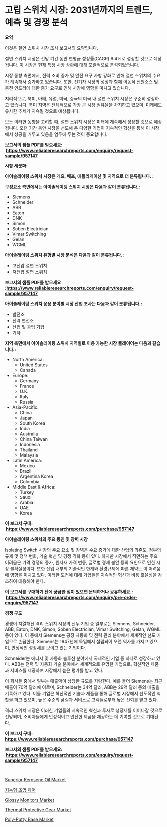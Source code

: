 <p><h1>고립 스위치 시장: 2031년까지의 트렌드, 예측 및 경쟁 분석</h1></p><p><strong>요약</strong></p>
<p><p>이것은 절연 스위치 시장 조사 보고서의 요약입니다.</p><p>절연 스위치 시장은 전망 기간 동안 연평균 성장률(CAGR) 9.4%로 성장할 것으로 예상됩니다. 이 시장은 현재 특정 시장 상황에 대해 포괄적으로 분석되었습니다.</p><p>시장 동향 측면에서, 전력 소비 증가 및 안전 요구 사항 강화로 인해 절연 스위치의 수요가 계속해서 증가하고 있습니다. 또한, 전기차 시장의 성장과 함께 이동식 전원소스 및 충전 인프라에 대한 증가 요구로 인해 시장에 영향을 미치고 있습니다.</p><p>지리적으로, 북미, 아태, 유럽, 미국, 중국의 미국 내 절연 스위치 시장은 꾸준히 성장하고 있습니다. 북미 지역은 전체적으로 가장 큰 시장 점유율을 차지하고 있으며, 미래에도 유사한 추세가 지속될 것으로 예상됩니다.</p><p>모든 이러한 동향을 고려할 때, 절연 스위치 시장은 미래에 계속해서 성장할 것으로 예상됩니다. 오랜 기간 동안 시장을 선도해 온 다양한 기업이 지속적인 혁신을 통해 이 시장에서 성공을 거두고 있음을 염두에 두는 것이 중요합니다.</p></p>
<p><strong>보고서의 샘플 PDF를 받으세요: &nbsp;<a href="https://www.reliableresearchreports.com/enquiry/request-sample/957147">https://www.reliableresearchreports.com/enquiry/request-sample/957147</a></strong></p>
<p><strong>시장 세분화:</strong></p>
<p><strong> 아이솔레이팅 스위치 시장은 개요, 배포, 애플리케이션 및 지역으로 더 분류됩니다. :</strong></p>
<p><strong>구성요소 측면에서는 아이솔레이팅 스위치 시장은 다음과 같이 분류됩니다.:</strong></p>
<p><ul><li>Siemens</li><li>Schneider</li><li>ABB</li><li>Eaton</li><li>DNK</li><li>Simon</li><li>Soben Electrician</li><li>Vimar Switching</li><li>Gelan</li><li>WGML</li></ul></p>
<p><strong> 아이솔레이팅 스위치 유형별 시장 분석은 다음과 같이 분류됩니다.:</strong></p>
<p><ul><li>고전압 절연 스위치</li><li>저전압 절연 스위치</li></ul></p>
<p><strong>보고서의 샘플 PDF를 받으세요 :<a href="https://www.reliableresearchreports.com/enquiry/request-sample/957147">https://www.reliableresearchreports.com/enquiry/request-sample/957147</a></strong></p>
<p><strong> 아이솔레이팅 스위치 응용 분야별 시장 산업 조사는 다음과 같이 분류됩니다.:</strong></p>
<p><ul><li>발전소</li><li>전력 변전소</li><li>산업 및 광업 기업</li><li>기타</li></ul></p>
<p><strong>지역 측면에서 아이솔레이팅 스위치 지역별로 이용 가능한 시장 플레이어는 다음과 같습니다.:</strong></p>
<p><ul>
    <li>
        North America:
        <ul>
            <li>United States</li>
            <li>Canada</li>
        </ul>
    </li>
    <li>
        Europe:
        <ul>
            <li>Germany</li>
            <li>France</li>
            <li>U.K.</li>
            <li>Italy</li>
            <li>Russia</li>
        </ul>
    </li>
    <li>
        Asia-Pacific:
        <ul>
            <li>China</li>
            <li>Japan</li>
            <li>South Korea</li>
            <li>India</li>
            <li>Australia</li>
            <li>China Taiwan</li>
            <li>Indonesia</li>
            <li>Thailand</li>
            <li>Malaysia</li>
        </ul>
    </li>
    <li>
        Latin America:
        <ul>
            <li>Mexico</li>
            <li>Brazil</li>
            <li>Argentina Korea</li>
            <li>Colombia</li>
        </ul>
    </li>
    <li>
        Middle East & Africa:
        <ul>
            <li>Turkey</li>
            <li>Saudi</li>
            <li>Arabia</li>
            <li>UAE</li>
            <li>Korea</li>
        </ul>
    </li>
    </ul></p>
<p><strong>이 보고서 구매: &nbsp;<a href="https://www.reliableresearchreports.com/purchase/957147">https://www.reliableresearchreports.com/purchase/957147</a></strong></p>
<p><strong>아이솔레이팅 스위치의 주요 동인 및 장벽 시장</strong></p>
<p><p>Isolating Switch 시장의 주요 요소 및 장벽은 수요 증가에 대한 산업의 의존도, 정부의 규제 및 정책 변화, 기술 혁신 및 경쟁 격화 등이 있다. 하지만 시장에서 직면하는 주요 어려움은 가격 경쟁의 증가, 원자재 가격 변동, 글로벌 경제 불안 등의 요인으로 인한 시장 불확실성이다. 또한 산업 내부의 기술적인 한계와 환경규제에 따른 제약도 이 어려움에 영향을 미치고 있다. 이러한 도전에 대해 기업들은 지속적인 혁신과 비용 효율성을 강조하여 대응해야 한다.</p></p>
<p><strong>이 보고서를 구매하기 전에 궁금한 점이 있으면 문의하거나 공유하세요.: &nbsp;<a href="https://www.reliableresearchreports.com/enquiry/pre-order-enquiry/957147">https://www.reliableresearchreports.com/enquiry/pre-order-enquiry/957147</a></strong></p>
<p><strong>경쟁 구도</strong></p>
<p><p>경쟁이 치열해진 격리 스위치 시장의 선두 기업 중 일부로는 Siemens, Schneider, ABB, Eaton, DNK, Simon, Soben Electrician, Vimar Switching, Gelan, WGML 등이 있다. 이 중에서 Siemens는 공장 자동화 및 전력 관리 분야에서 세계적인 선도 기업으로 손꼽힌다. Siemens는 1847년에 독일에서 설립되어 오랜 역사를 가지고 있으며, 안정적인 성장세를 보이고 있는 기업이다.</p><p>Schneider는 에너지 및 자동화 솔루션 분야에서 국제적인 기업 중 하나로 성장하고 있다. ABB는 전력 및 자동화 기술 분야에서 세계적으로 유명한 기업으로, 혁신적인 제품과 서비스를 제공하며 시장에서 높은 평가를 받고 있다.</p><p>이 회사들 중에서 일부는 매출액이 상당한 규모를 자랑한다. 예를 들어 Siemens는 최근 매출이 70억 달러에 이르며, Schneider는 34억 달러, ABB는 29억 달러 등의 매출을 기록하고 있다. 이들 기업은 혁신적인 기술과 제품을 통해 글로벌 시장에서 선도적인 역할을 하고 있으며, 높은 수준의 품질과 서비스로 고객들로부터 높은 신뢰를 받고 있다.</p><p>격리 스위치 시장은 이러한 기업들의 지속적인 혁신과 투자로 성장세를 이어나갈 것으로 전망되며, 소비자들에게 안정적이고 안전한 제품을 제공하는 데 기여할 것으로 기대된다.</p></p>
<p><strong>이 보고서 구매: &nbsp; <a href="https://www.reliableresearchreports.com/purchase/957147">https://www.reliableresearchreports.com/purchase/957147</a></strong></p>
<p><strong>보고서의 샘플 PDF를 받으세요: &nbsp;<a href="https://www.reliableresearchreports.com/enquiry/request-sample/957147">https://www.reliableresearchreports.com/enquiry/request-sample/957147</a></strong><strong></strong></p>
<p>&nbsp;</p>
<p><p><a href="https://view.publitas.com/reportprime-1/superior-kerosene-oil-market-growth-market-trends-covid-19-impact-and-forecasts-for-period-from-2024-2031/">Superior Kerosene Oil Market</a></p><p><a href="https://github.com/vss5505pa7z1p/Market-Research-Report-List-1/blob/main/5283809186219.md">지능형 조명 제어</a></p><p><a href="https://view.publitas.com/reportprime-1/glossy-monitors-market-size-share-trends-analysis-report-by-material-by-type-by-end-user-by-region-and-segment-forecasts-2024-2031/">Glossy Monitors Market</a></p><p><a href="https://issuu.com/reportprime-2/docs/thermal-protective-gear-market-size-2030.pptx">Thermal Protective Gear Market</a></p><p><a href="https://issuu.com/reportprime-2/docs/poly-putty-base-market-size-2030.pptx">Poly-Putty Base Market</a></p></p>